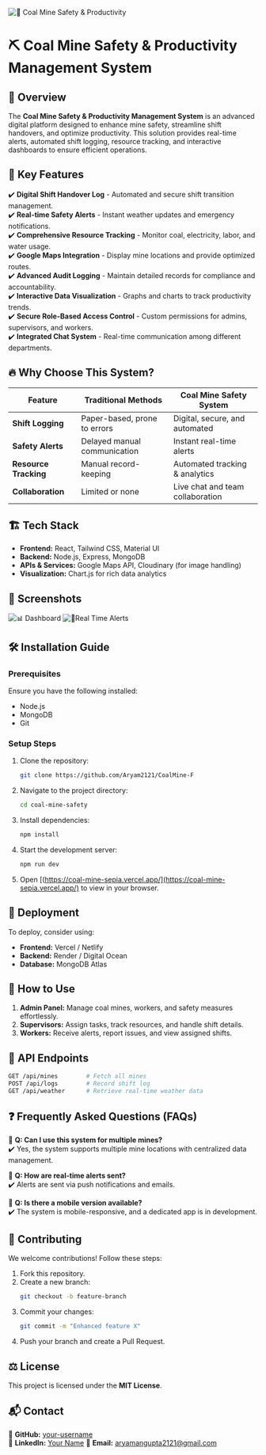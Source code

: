 ![🚀 Coal Mine Safety & Productivity](https://drive.google.com/drive/folders/1nDLRZmlmvC2nJzgKVBfXwRM7Dg5DUHTx)

# ⛏️ Coal Mine Safety & Productivity Management System

## 🌟 Overview
The **Coal Mine Safety & Productivity Management System** is an advanced digital platform designed to enhance mine safety, streamline shift handovers, and optimize productivity. This solution provides real-time alerts, automated shift logging, resource tracking, and interactive dashboards to ensure efficient operations.

## 🚀 Key Features
✔️ **Digital Shift Handover Log** - Automated and secure shift transition management.  
✔️ **Real-time Safety Alerts** - Instant weather updates and emergency notifications.  
✔️ **Comprehensive Resource Tracking** - Monitor coal, electricity, labor, and water usage.  
✔️ **Google Maps Integration** - Display mine locations and provide optimized routes.  
✔️ **Advanced Audit Logging** - Maintain detailed records for compliance and accountability.  
✔️ **Interactive Data Visualization** - Graphs and charts to track productivity trends.  
✔️ **Secure Role-Based Access Control** - Custom permissions for admins, supervisors, and workers.  
✔️ **Integrated Chat System** - Real-time communication among different departments.  

## 🔥 Why Choose This System?
| Feature | Traditional Methods | Coal Mine Safety System |
|---------|------------------|--------------------------|
| **Shift Logging** | Paper-based, prone to errors | Digital, secure, and automated |
| **Safety Alerts** | Delayed manual communication | Instant real-time alerts |
| **Resource Tracking** | Manual record-keeping | Automated tracking & analytics |
| **Collaboration** | Limited or none | Live chat and team collaboration |

## 🏗️ Tech Stack
- **Frontend:** React, Tailwind CSS, Material UI
- **Backend:** Node.js, Express, MongoDB
- **APIs & Services:** Google Maps API, Cloudinary (for image handling)
- **Visualization:** Chart.js for rich data analytics

## 📸 Screenshots
![📊 Dashboard](https://drive.google.com/drive/folders/1nDLRZmlmvC2nJzgKVBfXwRM7Dg5DUHTx)
![📝Real Time Alerts](https://drive.google.com/drive/folders/1nDLRZmlmvC2nJzgKVBfXwRM7Dg5DUHTx)

## 🛠️ Installation Guide
### Prerequisites
Ensure you have the following installed:
- Node.js
- MongoDB
- Git

### Setup Steps
1. Clone the repository:
   ```sh
   git clone https://github.com/Aryam2121/CoalMine-F
   ```
2. Navigate to the project directory:
   ```sh
   cd coal-mine-safety
   ```
3. Install dependencies:
   ```sh
   npm install
   ```
4. Start the development server:
   ```sh
   npm run dev
   ```
5. Open [(https://coal-mine-sepia.vercel.app/](https://coal-mine-sepia.vercel.app/) to view in your browser.

## 🚀 Deployment
To deploy, consider using:
- **Frontend:** Vercel / Netlify
- **Backend:** Render / Digital Ocean
- **Database:** MongoDB Atlas

## 🎯 How to Use
1. **Admin Panel:** Manage coal mines, workers, and safety measures effortlessly.  
2. **Supervisors:** Assign tasks, track resources, and handle shift details.  
3. **Workers:** Receive alerts, report issues, and view assigned shifts.  

## 📡 API Endpoints
```sh
GET /api/mines        # Fetch all mines
POST /api/logs        # Record shift log
GET /api/weather      # Retrieve real-time weather data
```

## ❓ Frequently Asked Questions (FAQs)
🔹 **Q: Can I use this system for multiple mines?**  
✔️ Yes, the system supports multiple mine locations with centralized data management.  

🔹 **Q: How are real-time alerts sent?**  
✔️ Alerts are sent via push notifications and emails.  

🔹 **Q: Is there a mobile version available?**  
✔️ The system is mobile-responsive, and a dedicated app is in development.

## 🤝 Contributing
We welcome contributions! Follow these steps:
1. Fork this repository.
2. Create a new branch:
   ```sh
   git checkout -b feature-branch
   ```
3. Commit your changes:
   ```sh
   git commit -m "Enhanced feature X"
   ```
4. Push your branch and create a Pull Request.

## ⚖️ License
This project is licensed under the **MIT License**.

## 📬 Contact
📌 **GitHub:** [your-username](https://github.com/Aryam2121)  
📌 **LinkedIn:** [Your Name](https://www.linkedin.com/in/aryaman-gupta-b077b2257/)
📌 **Email:** aryamangupta2121@gmail.com
